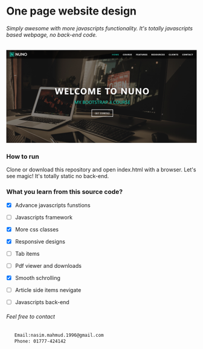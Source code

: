 # One page website design
###### Simply awesome  with more javascripts functionality. It's totally javascripts based webpage, no back-end code.

![Image of homeage of this repository](https://github.com/nasim-007/onepage-website/blob/master/onepage.png)

### How to run
Clone or download this repository and open index.html with a browser. Let's see magic! It's totally static no back-end.

### What you learn from this source code?


- [x] Advance javascripts funstions
- [ ] Javascripts framework
- [x] More css classes
- [x] Responsive designs
- [ ] Tab items
- [ ] Pdf viewer and downloads
- [x] Smooth schrolling
- [ ] Article side items nevigate
- [ ] Javascripts back-end


###### Feel free to contact

```Contact
   Email:nasim.mahmud.1996@gmail.com
   Phone: 01777-424142
```
